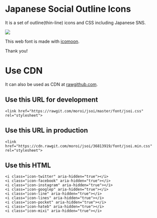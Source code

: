 # Japanese Social Outline Icons

It is a set of outline(thin-line) icons and CSS including Japanese SNS.

![](https://cdn.rawgit.com/moroi/jsoi/36813919/jsoi.png)

This web font is made with [icomoon](https://icomoon.io/).

Thank you!

# Use CDN

It can also be used as CDN at [rawgithub.com](https://rawgit.com/).

<head>

## Use this URL for development

```
<link href="https://rawgit.com/moroi/jsoi/master/font/jsoi.css" rel="stylesheet">
```

## Use this URL in production

```
<link href="https://cdn.rawgit.com/moroi/jsoi/36813919/font/jsoi.min.css" rel="stylesheet">
```

## Use this HTML

```
<i class="icon-twitter" aria-hidden="true"></i>
<i class="icon-facebook" aria-hidden="true"></i>
<i class="icon-instagram" aria-hidden="true"></i>
<i class="icon-googlep" aria-hidden="true"></i>
<i class="icon-line" aria-hidden="true"></i>
<i class="icon-lines" aria-hidden="true"></i>
<i class="icon-pocket" aria-hidden="true"></i>
<i class="icon-hateb" aria-hidden="true"></i>
<i class="icon-mixi" aria-hidden="true"></i>
```
